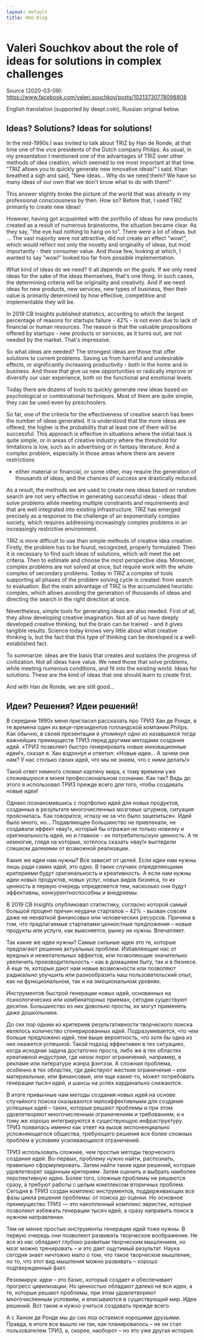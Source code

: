 ```yaml
---
layout: default
title: HGG-Blog
---
```


# Valeri Souchkov about the role of ideas for solutions in complex challenges

Source (2020-03-09): 
<https://www.facebook.com/valeri.souchkov/posts/10213730778098808>

English translation (supported by deepl.com), Russian original below. 

## Ideas? Solutions? Ideas for solutions!

In the mid-1990s I was invited to talk about TRIZ by Han de Ronde, at that
time one of the vice presidents of the Dutch company Philips. As usual, in my
presentation I mentioned one of the advantages of TRIZ over other methods of
idea creation, which seemed to me most important at that time. "TRIZ allows
you to quickly generate new innovative ideas!" I said. Khan breathed a sigh
and said, "New ideas... Why do we need them? We have so many ideas of our own
that we don't know what to do with them!"

This answer slightly broke the picture of the world that was already in my
professional consciousness by then. How so? Before that, I used TRIZ primarily
to create new ideas!

However, having got acquainted with the portfolio of ideas for new products
created as a result of numerous brainstorms, the situation became clear. As
they say, "the eye had nothing to hang on to". There were a lot of ideas, but
... The vast majority were not attractive, did not create an effect "wow!",
which would reflect not only the novelty and originality of ideas, but most
importantly - their consumer value. And those few, looking at which, I wanted
to say "wow!" looked too far from possible implementation.

What kind of ideas do we need? It all depends on the goals. If we only need
ideas for the sake of the ideas themselves, that's one thing. In such cases,
the determining criteria will be originality and creativity. And if we need
ideas for new products, new services, new types of business, then their value
is primarily determined by how effective, competitive and implementable they
will be.

In 2019 CB Insights published statistics, according to which the largest
percentage of reasons for startups failure - 42% - is not even due to lack of
financial or human resources. The reason is that the valuable propositions
offered by startups - new products or services, as it turns out, are not
needed by the market. That's impressive.

So what ideas are needed? The strongest ideas are those that offer solutions
to current problems. Saving us from harmful and undesirable effects, or
significantly increasing productivity - both in the home and in business. And
those that give us new opportunities or radically improve or diversify our
user experience, both on the functional and emotional levels.

Today there are dozens of tools to quickly generate new ideas based on
psychological or combinational techniques. Most of them are quite simple, they
can be used even by preschoolers.

So far, one of the criteria for the effectiveness of creative search has been
the number of ideas generated. It is understood that the more ideas are
offered, the higher is the probability that at least one of them will be
successful. This approach is effective in situations where the initial task is
quite simple, or in areas of creative industry where the threshold for
limitations is low, such as in advertising or in fantasy literature. And a
complex problem, especially in those areas where there are severe restrictions
- either material or financial, or some other, may require the generation of
thousands of ideas, and the chances of success are drastically reduced.

As a result, the methods we are used to create new ideas based on random
search are not very effective in generating successful ideas - ideas that
solve problems while meeting multiple constraints and requirements and that
are well integrated into existing infrastructure. TRIZ has emerged precisely
as a response to the challenge of an exponentially complex society, which
requires addressing increasingly complex problems in an increasingly
restrictive environment.

TRIZ is more difficult to use than simple methods of creative idea creation.
Firstly, the problem has to be found, recognized, properly formulated. Then it
is necessary to find such ideas of solutions, which will meet the set
criteria. Then to estimate and choose the most perspective idea. Moreover,
complex problems are not solved at once, but require work with the whole
complex of secondary problems. Today in TRIZ a complex of tools supporting all
phases of the problem solving cycle is created: from search to evaluation. But
the main advantage of TRIZ is the accumulated heuristic complex, which allows
avoiding the generation of thousands of ideas and directing the search in the
right direction at once.

Nevertheless, simple tools for generating ideas are also needed. First of all,
they allow developing creative imagination. Not all of us have deeply
developed creative thinking, but the brain can be trained - and it gives
tangible results. Science today knows very little about what creative thinking
is, but the fact that this type of thinking can be developed is a
well-established fact.

To summarize: ideas are the basis that creates and sustains the progress of
civilization. Not all ideas have value. We need those that solve problems,
while meeting numerous conditions, and fit into the existing world. Ideas for
solutions. These are the kind of ideas that one should learn to create first.

And with Han de Ronde, we are still good...

## Идеи? Решения? Идеи решений!

В середине 1990х меня пригласил рассказать про ТРИЗ Хан де Ронде, в те времена
один из вице-президентов голландской компании Philips. Как обычно, в своей
презентации я упомянул одно из казавшихся тогда важнейших преимуществ ТРИЗ
перед другими методами создания идей. «ТРИЗ позволяет быстро генерировать
новые инновационные идеи!», сказал я. Хан вздохнул и ответил: «Новые идеи… А
зачем они нам? У нас столько своих идей, что мы не знаем, что с ними делать!»

Такой ответ немного сломал картину мира, к тому времени уже сложившуюся в моем
профессиональном сознании. Как так? Ведь до этого я использовал ТРИЗ прежде
всего для того, чтобы создавать новые идеи!

Однако познакомившись с портфолио идей для новых продуктов, созданных в
результате многочисленных мозговых штурмов, ситуация прояснилась. Как
говорится, «глазу не за что было зацепиться». Идей было много, но… Подавляющее
большинство не привлекали, не создавали эффект «вау!», который бы отражал не
только новизну и оригинальность идей, но и главное - их потребительскую
ценность. А те немногие, глядя на которые, хотелось сказать «вау!» выглядели
слишком далекими от возможной реализации.

Какие же идеи нам нужны? Все зависит от целей. Если идеи нам нужны лишь ради
самих идей, это одно. В таких случаях определяющими критериями будут
оригинальность и креативность. А если нам нужны идеи новых продуктов, новых
услуг, новых видов бизнеса, то их ценность в первую очередь определяется тем,
насколько они будут эффективны, конкурентноспособны и внедряемы.

В 2019 CB Insights опубликовал статистику, согласно которой самый большой
процент причин неудачи стартапов – 42% - вызван совсем даже не нехваткой
финансовых или человеческих ресурсов. Причина в том, что предлагаемые
стартапами ценностные предложения – новые продукты или услуги, как выясняется,
рынку не нужны. Впечатляет.

Так какие же идеи нужны? Самые сильные идеи это те, которые предлагают решения
актуальных проблем. Избавляющие нас от вредных и нежелательных эффектов, или
позволяющие значительно увеличить производительность – как в домашнем быту,
так и в бизнесе. А еще те, которые дают нам новые возможности или позволяют
радикально улучшить или разнообразить наш пользовательский опыт, как на
функциональном, так и на эмоциональном уровнях.

Инструментов быстрой генерации новых идей, основанных на психологических или
комбинаторных приемах, сегодня существуют десятки. Большинство из них довольно
просты, их могут применять даже дошкольники.

До сих пор одним из критериев результативности творческого поиска являлось
количество сгенерированных идей. Подразумевается, что чем больше предложено
идей, тем выше вероятность, что хотя бы одна из них окажется успешной. Такой
подход эффективен в тех ситуациях, когда исходная задача достаточно проста,
либо же в тех областях креативной индустрии, где низок порог ограничений,
например, в рекламе или литературе жанра фэнтэзи. А сложная проблема, особенно
в тех областях, где действуют жесткие ограничения – или материальные, или
финансовые, или еще какие-то, может потребовать генерации тысяч идей, и шансы
на успех кардинально снижаются.

В итоге привычные нам методы создания новых идей на основе случайного поиска
оказываются малоэффективными для создания успешных идей – таких, которые
решают проблемы и при этом удовлетворяют многочисленным ограничениям и
требованиям, и к тому же хорошо интегрируются в существующую
инфраструктуру. ТРИЗ появилась именно как ответ на вызов экспоненциально
усложняющегося общества, требующего решения все более сложных проблем в
условиях усиливающихся ограничений.

ТРИЗ использовать сложнее, чем простые методы творческого создания идей.
Во-первых, проблему нужно найти, распознать, правильно сформулировать. Затем
найти такие идеи решений, которые удовлетворят заданным критериям. Затем
оценить и выбрать наиболее перспективную идею. Более того, сложные проблемы не
решаются сразу, а требуют работы с целым комплексом вторичных проблем. Сегодня
в ТРИЗ создан комплекс инструментов, поддерживающих все фазы цикла решения
проблемы: от поиска до оценки. Но основное преимущество ТРИЗ — это накопленный
комплекс эвристик, которые позволяют избежать генерации тысяч идей, а сразу
направить поиск в нужном направлении.

Тем не менее простые инструменты генерации идей тоже нужны. В первую очередь
они позволяют развивать творческое воображение. Не все из нас обладают глубоко
развитым творческим мышлением, но мозг можно тренировать – и это дает ощутимый
результат. Наука сегодня знает ничтожно мало о том, что такое творческое
мышление, но то, что этот вид мышления можно развивать – хорошо подтвержденный
факт.

Резюмируя: идеи – это базис, который создает и обеспечивает прогресс
цивилизации. Но ценностью обладают далеко не все идеи, а те, которые решают
проблемы, при этом удовлетворяют многочисленным условиям, и вписываются в
существующий мир. Идеи решений. Вот такие и нужно учиться создавать прежде
всего.

А с Ханом де Ронде мы до сих пор остаемся хорошими друзьями. Правда, в итоге
все вышло не так, как планировалось – не он стал пользователем ТРИЗ, а,
скорее, наоборот – но это уже другая история.
